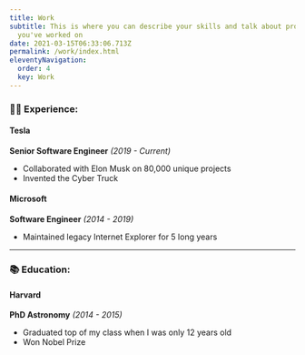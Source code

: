 ```yaml
---
title: Work
subtitle: This is where you can describe your skills and talk about projects
  you've worked on
date: 2021-03-15T06:33:06.713Z
permalink: /work/index.html
eleventyNavigation:
  order: 4
  key: Work
---
```

### 👩‍💻 Experience:

#### Tesla

**Senior Software Engineer** *(2019 - Current)*

* Collaborated with Elon Musk on 80,000 unique projects
* Invented the Cyber Truck

#### Microsoft

**Software Engineer** *(2014 - 2019)*

* Maintained legacy Internet Explorer for 5 long years

- - -

### 📚 Education:

#### Harvard

**PhD Astronomy** *(2014 - 2015)*

* Graduated top of my class when I was only 12 years old
* Won Nobel Prize
